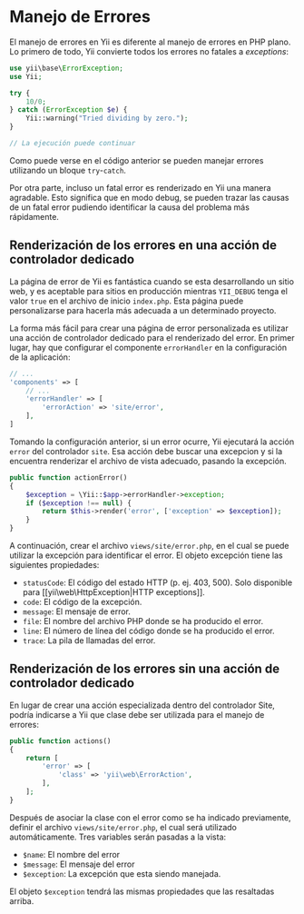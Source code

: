 Manejo de Errores
===============

El manejo de errores en Yii es diferente al manejo de errores en PHP plano. Lo primero de todo, Yii convierte todos los
errores no fatales a *exceptions*:

```php
use yii\base\ErrorException;
use Yii;

try {
    10/0;
} catch (ErrorException $e) {
    Yii::warning("Tried dividing by zero.");
}

// La ejecución puede continuar
```

Como puede verse en el código anterior se pueden manejar errores utilizando un bloque `try`-`catch`.

Por otra parte, incluso un fatal error es renderizado en Yii una manera agradable. Esto significa que en modo debug, se 
pueden trazar las causas de un fatal error pudiendo identificar la causa del problema más rápidamente.


Renderización de los errores en una acción de controlador dedicado
-----------------------------------------------------------

La página de error de Yii es fantástica cuando se esta desarrollando un sitio web, y es aceptable para sitios en producción 
mientras `YII_DEBUG` tenga el valor `true` en el archivo de inicio `index.php`.
Esta página puede personalizarse para hacerla más adecuada a un determinado proyecto.

La forma más fácil para crear una página de error personalizada es utilizar una acción de controlador dedicado para 
el renderizado del error. 
En primer lugar, hay que configurar el componente `errorHandler` en la configuración de la aplicación:


```php
// ...
'components' => [
    // ...
    'errorHandler' => [
        'errorAction' => 'site/error',
    ],
]
```

Tomando la configuración anterior, si un error ocurre, Yii ejecutará la acción `error` del controlador `site`.
Esa acción debe buscar una excepcion y si la encuentra renderizar el archivo de vista adecuado, pasando la excepción. 

```php
public function actionError()
{
    $exception = \Yii::$app->errorHandler->exception;
    if ($exception !== null) {
        return $this->render('error', ['exception' => $exception]);
    }
}
```

A continuación, crear el archivo `views/site/error.php`, en el cual se puede utilizar la excepción para identificar el error.
El objeto excepción tiene las siguientes propiedades:

- `statusCode`: El código del estado HTTP (p. ej. 403, 500). Solo disponible para [[yii\web\HttpException|HTTP exceptions]].
- `code`: El código de la excepción.
- `message`: El mensaje de error.
- `file`: El nombre del archivo PHP donde se ha producido el error.
- `line`: El número de línea del código donde se ha producido el error.
- `trace`: La pila de llamadas del error.


Renderización de los errores sin una acción de controlador dedicado
-----------------------------------------------------------

En lugar de crear una acción especializada dentro del controlador Site, podría indicarse a Yii que clase debe ser utilizada
para el manejo de errores:


```php
public function actions()
{
    return [
        'error' => [
            'class' => 'yii\web\ErrorAction',
        ],
    ];
}
```

Después de asociar la clase con el error como se ha indicado previamente, definir el archivo `views/site/error.php`,
el cual será utilizado automáticamente. Tres variables serán pasadas a la vista:

- `$name`: El nombre del error
- `$message`: El mensaje del error
- `$exception`: La excepción que esta siendo manejada.

El objeto `$exception` tendrá las mismas propiedades que las resaltadas arriba.
